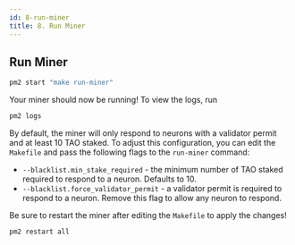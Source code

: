 ```yaml
---
id: 8-run-miner
title: 8. Run Miner
---
```


## Run Miner

```bash
pm2 start "make run-miner"
```

Your miner should now be running! To view the logs, run

```bash
pm2 logs
```

By default, the miner will only respond to neurons with a validator permit and at least 10 TAO staked. To adjust this configuration, you can edit the `Makefile` and pass the following flags to the `run-miner` command:

- `--blacklist.min_stake_required` - the minimum number of TAO staked required to respond to a neuron. Defaults to 10.
- `--blacklist.force_validator_permit` - a validator permit is required to respond to a neuron. Remove this flag to allow any neuron to respond.

Be sure to restart the miner after editing the `Makefile` to apply the changes!

```bash
pm2 restart all
```
